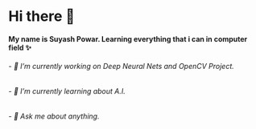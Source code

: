 # Hi there 👋 

#### My name is Suyash Powar. Learning everything that i can in computer field :sparkles:

###### - 🔭 I’m currently working on Deep Neural Nets and OpenCV Project.
###### - 🌱 I’m currently learning about A.I.
###### - 💬 Ask me about anything.

<!--
**suyash393/suyash393** is a ✨ _special_ ✨ repository because its `README.md` (this file) appears on your GitHub profile.

Here are some ideas to get you started:

- 🔭 I’m currently working on ...
- 🌱 I’m currently learning ...
- 👯 I’m looking to collaborate on ...
- 🤔 I’m looking for help with ...
- 💬 Ask me about ...
- 📫 How to reach me: ...
- 😄 Pronouns: ...
- ⚡ Fun fact: ...
-->

